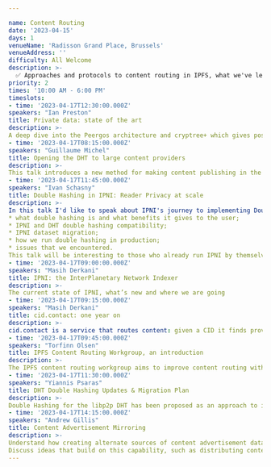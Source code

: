 ```yaml
---

name: Content Routing
date: '2023-04-15'
days: 1
venueName: 'Radisson Grand Place, Brussels'
venueAddress: ''
difficulty: All Welcome
description: >-
  ✅ Approaches and protocols to content routing in IPFS, what we've learned so far, and directions for the future. Join this track to explore herding CIDs, bringing content providers closer to the seekers of content, new advances across content routing systems, and a fresh look at the horizon of what's to come.
priority: 2
times: '10:00 AM - 6:00 PM'
timeslots:
- time: '2023-04-17T12:30:00.000Z'
speakers: "Ian Preston"
title: Private data: state of the art
description: >-
A deep dive into the Peergos architecture and cryptree+ which gives post-quantum ciphertext-level access control, better metadata protection and better performance. Learn about our fully concurrent GC design, and other performance boosts.
- time: '2023-04-17T08:15:00.000Z'
speakers: "Guillaume Michel"
title: Opening the DHT to large content providers
description: >-
This talk introduces a new method for making content publishing in the DHT less resource-intensive for large content providers. This technique, named Reprovide Sweep reduces the load of content publication by reproviding all provider records located in the same keyspace region at once. This strategy decreases the number of DHT lookups required for content publication, and the number of connections to open by 80x for a content provider advertising 100’000 CID. The talk will be of interest to those interested in IPFS optimization and improving the efficiency of large-scale content publication and discovery on the DHT. 
- time: '2023-04-17T11:45:00.000Z'
speakers: "Ivan Schasny"
title: Double Hashing in IPNI: Reader Privacy at scale
description: >-
In this talk I'd like to speak about IPNI's journey to implementing Double Hashing at scale. I'll cover:
* what double hashing is and what benefits it gives to the user;
* IPNI and DHT double hashing compatibility;
* IPNI dataset migration;
* how we run double hashing in production;
* issues that we encountered.
This talk will be interesting to those who already run IPNI by themselves (as they will want to implement Reader Privacy at some point) as well as to those who are just thinking to participate in the IPNI ecosystem.
- time: '2023-04-17T09:00:00.000Z'
speakers: "Masih Derkani"
title: IPNI: the InterPlanetary Network Indexer
description: >-
The current state of IPNI, what’s new and where we are going
- time: '2023-04-17T09:15:00.000Z'
speakers: "Masih Derkani"
title: cid.contact: one year on
description: >-
cid.contact is a service that routes content: given a CID it finds providers of it along with metadata on how it can be retrieved. It has been almost a year since the launch of cid.contact. a lot has happened since. This talk goes over the latest and greatest offered by cid.contact, our journey in making it all happen and what's to come
- time: '2023-04-17T09:45:00.000Z'
speakers: "Torfinn Olsen"
title: IPFS Content Routing Workgroup, an introduction
description: >-
The IPFS content routing workgroup aims to improve content routing within the IPFS network by applying an intentional focus on effectiveness of content discovery and delivery mechanisms. We make group decisions around the design and implementation of new content routing protocols, optimize existing ones, and address the various technical challenges associated with decentralized content routing. We'd like to make everyone aware of the important work this group is doing and encourage their participation.
- time: '2023-04-17T11:30:00.000Z'
speakers: "Yiannis Psaras"
title: DHT Double Hashing Updates & Migration Plan
description: >-
Double Hashing for the libp2p DHT has been proposed as an approach to improve libp2p's privacy. The approach, which includes breaking changes to the current DHT, has been discussed at IPFS Thing and Camp 2022. This talk will give a brief update of developments since IPFS Camp and most importantly will lay out the migration plan to the new double-hashing DHT.
- time: '2023-04-17T14:15:00.000Z'
speakers: "Andrew Gillis"
title: Content Advertisement Mirroring
description: >-
Understand how creating alternate sources of content advertisement data is needed to unburden advertisement publishers, and start new indexers quickly.
Discuss ideas that build on this capability, such as distributing content advertisement and providing alternate means of publishing it. Define basic outline for a protocol that enables interoperability of advertisement publishers and indexer operators.
---
```

